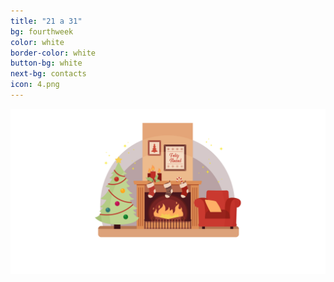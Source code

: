 ```yaml
---
title: "21 a 31"
bg: fourthweek
color: white
border-color: white
button-bg: white
next-bg: contacts
icon: 4.png
---
```

![dezembro_solidario](img/feriasnatal.png)